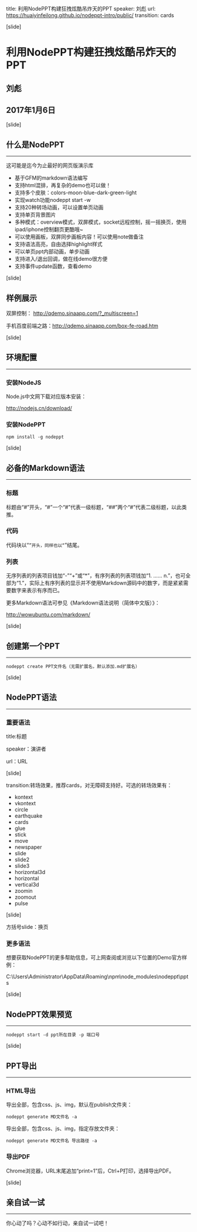 ﻿title: 利用NodePPT构建狂拽炫酷吊炸天的PPT
speaker: 刘彪
url: https://huaiyinfeilong.github.io/nodeppt-intro/public/
transition: cards

[slide]

# 利用NodePPT构建狂拽炫酷吊炸天的PPT
## 刘彪
## 2017年1月6日

[slide]

## 什么是NodePPT
---

这可能是迄今为止最好的网页版演示库

* 基于GFM的markdown语法编写
* 支持html混排，再复杂的demo也可以做！
* 支持多个皮肤：colors-moon-blue-dark-green-light
* 实现watch功能nodeppt start -w
* 支持20种转场动画，可以设置单页动画
* 支持单页背景图片
* 多种模式：overview模式，双屏模式，socket远程控制，摇一摇换页，使用ipad/iphone控制翻页更酷哦~
* 可以使用画板，双屏同步画板内容！可以使用note做备注
* 支持语法高亮，自由选择highlight样式
* 可以单页ppt内部动画，单步动画
* 支持进入/退出回调，做在线demo很方便
* 支持事件update函数，查看demo

[slide]

## 样例展示

双屏控制： http://qdemo.sinaapp.com/?_multiscreen=1

手机百度前端之路：http://qdemo.sinaapp.com/box-fe-road.htm 

[slide]

## 环境配置
---

### 安装NodeJS

Node.js中文网下载对应版本安装：

http://nodejs.cn/download/

### 安装NodePPT

```
npm install -g nodeppt
```

[slide]

## 必备的Markdown语法
---

### 标题

标题由“#”开头，“#”一个“#”代表一级标题，“##”两个“#”代表二级标题，以此类推。

### 代码

代码块以“```”开头，同样也以“```”结尾。

### 列表

无序列表的列表项目钱加“-”“+”或“*”，有序列表的列表项钱加“1. …… n.”，也可全部为“1.”，实际上有序列表的显示并不使用Markdown源码中的数字，而是紧紧需要数字来表示有序而已。

更多Markdown语法可参见《Markdown语法说明（简体中文版）》：

http://wowubuntu.com/markdown/

[slide]

## 创建第一个PPT
---

```
nodeppt create PPT文件名（无需扩展名，默认添加.md扩展名）
```

[slide]

## NodePPT语法
---

### 重要语法

title:标题

speaker：演讲者

url：URL

[slide]

transition:转场效果，推荐cards，对无障碍支持好。可选的转场效果有：

* kontext
* vkontext
* circle
* earthquake
* cards
* glue
* stick
* move
* newspaper
* slide
* slide2
* slide3
* horizontal3d
* horizontal
* vertical3d
* zoomin
* zoomout
* pulse

[slide]

方括号slide：换页

### 更多语法

想要获取NodePPT的更多帮助信息，可上网查阅或浏览以下位置的Demo官方样例：

C:\Users\Administrator\AppData\Roaming\npm\node_modules\nodeppt\ppts

[slide]

## NodePPT效果预览
---

```
nodeppt start -d ppt所在目录 -p 端口号
```

[slide]

## PPT导出
---

### HTML导出

导出全部，包含css、js、img，默认在publish文件夹：

```
nodeppt generate MD文件名 -a
```

导出全部，包含css、js、img，指定存放文件夹：

```
nodeppt generate MD文件名 导出路径 -a
```

### 导出PDF

Chrome浏览器，URL末尾追加“print=1”后，Ctrl+P打印，选择导出PDF。

[slide]

## 亲自试一试
---

你心动了吗？心动不如行动，亲自试一试吧！
